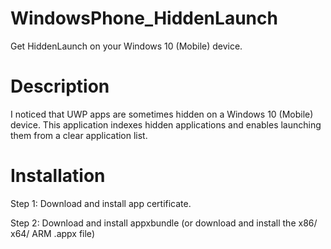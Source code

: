 # WindowsPhone_HiddenLaunch
Get HiddenLaunch on your Windows 10 (Mobile) device.

# Description
I noticed that UWP apps are sometimes hidden on a Windows 10 (Mobile) device. This application indexes hidden applications and enables launching them from a clear application list.

# Installation
Step 1: Download and install app certificate.

Step 2: Download and install appxbundle (or download and install the x86/ x64/ ARM .appx file)
